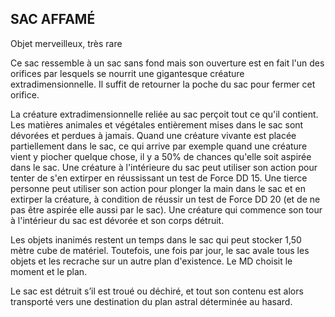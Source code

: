 ## SAC AFFAMÉ

Objet merveilleux, très rare

Ce sac ressemble à un sac sans fond mais son ouverture
est en fait l'un des orifices par lesquels se nourrit une
gigantesque créature extradimensionnelle. Il suffit de
retourner la poche du sac pour fermer cet orifice.

La créature extradimensionnelle reliée au sac perçoit tout ce
qu'il contient. Les matières animales et végétales entièrement
mises dans le sac sont dévorées et perdues à jamais. Quand
une créature vivante est placée partiellement dans le sac, ce
qui arrive par exemple quand une créature vient y piocher
quelque chose, il y a 50% de chances qu'elle soit aspirée dans
le sac. Une créature à l'intérieure du sac peut utiliser son
action pour tenter de s'en extirper en réussissant un test de
Force DD 15. Une tierce personne peut utiliser son action
pour plonger la main dans le sac et en extirper la créature, à
condition de réussir un test de Force DD 20 (et de ne pas être
aspirée elle aussi par le sac). Une créature qui commence son
tour à l'intérieur du sac est dévorée et son corps détruit.

Les objets inanimés restent un temps dans le sac qui peut
stocker 1,50 mètre cube de matériel. Toutefois, une fois par
jour, le sac avale tous les objets et les recrache sur un autre
plan d'existence. Le MD choisit le moment et le plan.

Le sac est détruit s’il est troué ou déchiré, et tout son
contenu est alors transporté vers une destination du plan
astral déterminée au hasard.
